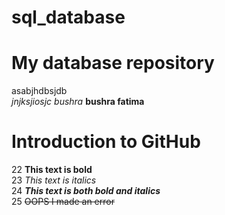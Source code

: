 # sql_database
# My database repository 
asabjhdbsjdb
<br>
_jnjksjiosjc_
*bushra*
**bushra fatima**

# Introduction to GitHub
22 **This text is bold**\
23 *This text is italics*\
24 ***This text is both bold and italics***\
25 ~~OOPS I made an error~~
